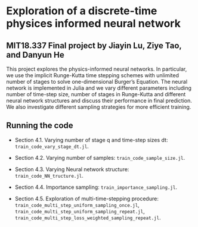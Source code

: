 # Exploration of a discrete-time physices informed neural network

## MIT18.337 Final project by Jiayin Lu, Ziye Tao, and Danyun He

This project explores the physics-informed neural networks. In particular, we use the implicit Runge-Kutta time stepping schemes with unlimited number of stages to solve one-dimensional Burger’s Equation. The neural network is implemented in Julia and we vary different parameters including number of time-step size, number of stages in Runge-Kutta and different neural network structures and discuss their performance in final prediction. We also investigate different sampling strategies for more efficient training. 

## Running the code
- Section 4.1. Varying number of stage q and time-step sizes dt: `train_code_vary_stage_dt.jl`.

- Section 4.2. Varying number of samples: `train_code_sample_size.jl`.

- Section 4.3. Varying Neural network structure: `train_code_NN_tructure.jl`.

- Section 4.4. Importance sampling: `train_importance_sampling.jl`.

- Section 4.5. Exploration of multi-time-stepping procedure:
`train_code_multi_step_uniform_sampling_once.jl`, 
`train_code_multi_step_uniform_sampling_repeat.jl`, 
`train_code_multi_step_loss_weighted_sampling_repeat.jl`.

